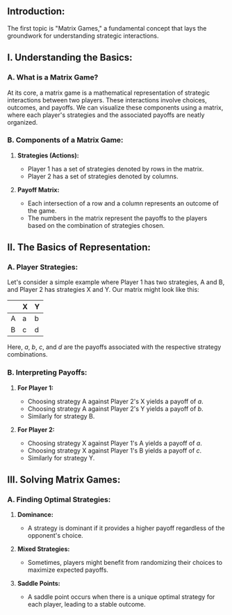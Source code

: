 ## Introduction:
The first topic is "Matrix Games," a fundamental concept that lays the groundwork for understanding strategic interactions.

## I. Understanding the Basics:

### A. What is a Matrix Game?

At its core, a matrix game is a mathematical representation of strategic interactions between two players. These interactions involve choices, outcomes, and payoffs. We can visualize these components using a matrix, where each player's strategies and the associated payoffs are neatly organized.

### B. Components of a Matrix Game:

1. **Strategies (Actions):**
   - Player 1 has a set of strategies denoted by rows in the matrix.
   - Player 2 has a set of strategies denoted by columns.

2. **Payoff Matrix:**
   - Each intersection of a row and a column represents an outcome of the game.
   - The numbers in the matrix represent the payoffs to the players based on the combination of strategies chosen.

## II. The Basics of Representation:

### A. Player Strategies:

Let's consider a simple example where Player 1 has two strategies, A and B, and Player 2 has strategies X and Y. Our matrix might look like this:

|   | X | Y |
|---|---|---|
| A | a | b |
| B | c | d |


Here, _a_, _b_, _c_, and _d_ are the payoffs associated with the respective strategy combinations.

### B. Interpreting Payoffs:

1. **For Player 1:**
   - Choosing strategy A against Player 2's X yields a payoff of _a_.
   - Choosing strategy A against Player 2's Y yields a payoff of _b_.
   - Similarly for strategy B.

2. **For Player 2:**
   - Choosing strategy X against Player 1's A yields a payoff of _a_.
   - Choosing strategy X against Player 1's B yields a payoff of _c_.
   - Similarly for strategy Y.

## III. Solving Matrix Games:

### A. Finding Optimal Strategies:

1. **Dominance:**
   - A strategy is dominant if it provides a higher payoff regardless of the opponent's choice.

2. **Mixed Strategies:**
   - Sometimes, players might benefit from randomizing their choices to maximize expected payoffs.

3. **Saddle Points:**
   - A saddle point occurs when there is a unique optimal strategy for each player, leading to a stable outcome.
